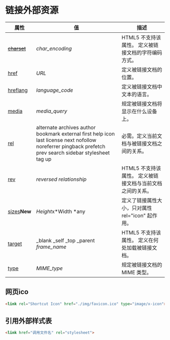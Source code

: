 # 链接外部资源

| 属性                                                         | 值                                                           | 描述                                                      |
| ------------------------------------------------------------ | ------------------------------------------------------------ | --------------------------------------------------------- |
| ~~[charset](https://www.runoob.com/tags/att-link-charset.html)~~ | *char_encoding*                                              | HTML5 不支持该属性。 定义被链接文档的字符编码方式。       |
| [href](https://www.runoob.com/tags/att-link-href.html)       | *URL*                                                        | 定义被链接文档的位置。                                    |
| [hreflang](https://www.runoob.com/tags/att-link-hreflang.html) | *language_code*                                              | 定义被链接文档中文本的语言。                              |
| [media](https://www.runoob.com/tags/att-link-media.html)     | *media_query*                                                | 规定被链接文档将显示在什么设备上。                        |
| [rel](https://www.runoob.com/tags/att-link-rel.html)         | alternate archives author bookmark external first help icon last license next nofollow noreferrer pingback prefetch prev search sidebar stylesheet tag up | 必需。定义当前文档与被链接文档之间的关系。                |
| [rev](https://www.runoob.com/tags/att-link-rev.html)         | *reversed relationship*                                      | HTML5 不支持该属性。 定义被链接文档与当前文档之间的关系。 |
| [sizes](https://www.runoob.com/tags/att-link-sizes.html)**New** | *Height*x*Width *any                                         | 定义了链接属性大小，只对属性 rel="icon" 起作用。          |
| [target](https://www.runoob.com/tags/att-link-target.html)   | _blank _self _top _parent *frame_name*                       | HTML5 不支持该属性。 定义在何处加载被链接文档。           |
| [type](https://www.runoob.com/tags/att-link-type.html)       | *MIME_type*                                                  | 规定被链接文档的 MIME 类型。                              |



## 网页ico

```html
<link rel="Shortcut Icon" href="./img/favicon.ico" type="image/x-icon">
```

## 引用外部样式表

```html
<link href="调用文件名" rel="stylesheet">
```

